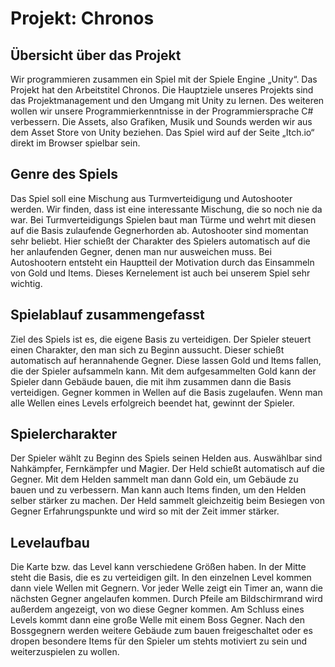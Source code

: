 # Projekt: Chronos

## Übersicht über das Projekt
Wir programmieren zusammen ein Spiel mit der Spiele Engine „Unity“. Das Projekt hat den
Arbeitstitel Chronos. Die Hauptziele unseres Projekts sind das Projektmanagement und den
Umgang mit Unity zu lernen. Des weiteren wollen wir unsere Programmierkenntnisse in der
Programmiersprache C# verbessern.
Die Assets, also Grafiken, Musik und Sounds werden wir aus dem Asset Store von Unity beziehen.
Das Spiel wird auf der Seite „Itch.io“ direkt im Browser spielbar sein.

## Genre des Spiels
Das Spiel soll eine Mischung aus Turmverteidigung und Autoshooter werden. Wir finden, dass
ist eine interessante Mischung, die so noch nie da war.
Bei Turmverteidigungs Spielen baut man Türme und wehrt mit diesen auf die Basis zulaufende
Gegnerhorden ab.
Autoshooter sind momentan sehr beliebt. Hier schießt der Charakter des Spielers automatisch
auf die her anlaufenden Gegner, denen man nur ausweichen muss. Bei Autoshootern entsteht ein
Hauptteil der Motivation durch das Einsammeln von Gold und Items. Dieses Kernelement ist auch
bei unserem Spiel sehr wichtig.

## Spielablauf zusammengefasst
Ziel des Spiels ist es, die eigene Basis zu verteidigen. Der Spieler steuert einen Charakter, den
man sich zu Beginn aussucht. Dieser schießt automatisch auf herannahende Gegner. Diese
lassen Gold und Items fallen, die der Spieler aufsammeln kann. Mit dem aufgesammelten
Gold kann der Spieler dann Gebäude bauen, die mit ihm zusammen dann die Basis verteidigen.
Gegner kommen in Wellen auf die Basis zugelaufen. Wenn man alle Wellen eines Levels erfolgreich
beendet hat, gewinnt der Spieler.

## Spielercharakter
Der Spieler wählt zu Beginn des Spiels seinen Helden aus. Auswählbar sind Nahkämpfer,
Fernkämpfer und Magier. Der Held schießt automatisch auf die Gegner. Mit dem Helden
sammelt man dann Gold ein, um Gebäude zu bauen und zu verbessern. Man kann auch
Items finden, um den Helden selber stärker zu machen. Der Held sammelt gleichzeitig beim
Besiegen von Gegner Erfahrungspunkte und wird so mit der Zeit immer stärker.

## Levelaufbau
Die Karte bzw. das Level kann verschiedene Größen haben. In der Mitte steht die Basis, die es
zu verteidigen gilt. In den einzelnen Level kommen dann viele Wellen mit Gegnern. Vor jeder
Welle zeigt ein Timer an, wann die nächsten Gegner angelaufen kommen. Durch Pfeile am
Bildschirmrand wird außerdem angezeigt, von wo diese Gegner kommen. Am Schluss eines Levels
kommt dann eine große Welle mit einem Boss Gegner. Nach den Bossgegnern werden weitere Gebäude
zum bauen freigeschaltet oder es dropen besondere Items für den Spieler um stehts motiviert
zu sein und weiterzuspielen zu wollen.
